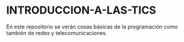 # INTRODUCCION-A-LAS-TICS
En este repositorio se verán cosas básicas de la programación como también de redes y telecomunicaciones. 
